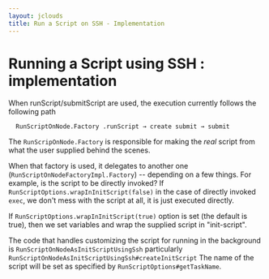 ```yaml
---
layout: jclouds
title: Run a Script on SSH - Implementation
---
```


# Running a Script using SSH : implementation
When runScript/submitScript are used, the execution currently follows the following path

```
  RunScriptOnNode.Factory .runScript → create submit → submit
```

The `RunScripOnNode.Factory` is responsible for making the _real_ script from what the user supplied behind the scenes.

When that factory is used, it delegates to another one (`RunScriptOnNodeFactoryImpl.Factory`) -- depending on a few things. For example, is the script to be directly invoked?
If `RunScriptOptions.wrapInInitScript(false)` in the case of directly invoked `exec`, we don't mess with the script at all,  it is just executed directly.

If `RunScriptOptions.wrapInInitScript(true)` option is set (the default is true), then we set variables and wrap the supplied script in "init-script".

The code that handles customizing the script for running in the background is `RunScriptOnNodeAsInitScriptUsingSsh` particularly `RunScriptOnNodeAsInitScriptUsingSsh#createInitScript`
The name of the script will be set as specified by  `RunScriptOptions#getTaskName`.
